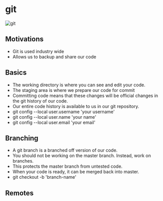 # git
![git](https://git-scm.com/book/en/v2/book/01-introduction/images/areas.png)

## Motivations
  - Git is used industry wide
  - Allows us to backup and share our code

## Basics
  - The working directory is where you can see and edit your code.
  - The staging area is where we prepare our code for commit
  - Committing code means that these changes will be official changes in the git history of our code.
  - Our entire code history is available to us in our git repository.
  - git config --local user.username 'your username'
  - git config --local user.name 'your name'
  - git config --local user.email 'your email'
## Branching
  - A git branch is a branched off version of our code.
  - You should not be working on the master branch. Instead, work on branches.
  - This protects the master branch from untested code.
  - When your code is ready, it can be merged back into master.
  - git checkout -b 'branch-name'
## Remotes
